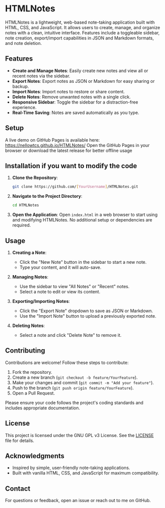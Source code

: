 # HTMLNotes

HTMLNotes is a lightweight, web-based note-taking application built with HTML, CSS, and JavaScript. It allows users to create, manage, and organize notes with a clean, intuitive interface. Features include a toggleable sidebar, note creation, export/import capabilities in JSON and Markdown formats, and note deletion.

## Features

- **Create and Manage Notes**: Easily create new notes and view all or recent notes via the sidebar.
- **Export Notes**: Export notes as JSON or Markdown for easy sharing or backup.
- **Import Notes**: Import notes to restore or share content.
- **Delete Notes**: Remove unwanted notes with a single click.
- **Responsive Sidebar**: Toggle the sidebar for a distraction-free experience.
- **Real-Time Saving**: Notes are saved automatically as you type.

## Setup
A live demo on GitHub Pages is available here: https://nellowtcs.github.io/HTMLNotes/
Open the GitHub Pages in your browser or download the latest release for better offline usage


## Installation if you want to modify the code

1. **Clone the Repository**:
   ```bash
   git clone https://github.com/[YourUsername]/HTMLNotes.git
   ```

2. **Navigate to the Project Directory**:
   ```bash
   cd HTMLNotes
   ```

3. **Open the Application**:
   Open `index.html` in a web browser to start using and modifying HTMLNotes. No additional setup or dependencies are required.

## Usage

1. **Creating a Note**:
   - Click the "New Note" button in the sidebar to start a new note.
   - Type your content, and it will auto-save.

2. **Managing Notes**:
   - Use the sidebar to view "All Notes" or "Recent" notes.
   - Select a note to edit or view its content.

3. **Exporting/Importing Notes**:
   - Click the "Export Note" dropdown to save as JSON or Markdown.
   - Use the "Import Note" button to upload a previously exported note.

4. **Deleting Notes**:
   - Select a note and click "Delete Note" to remove it.

## Contributing

Contributions are welcome! Follow these steps to contribute:

1. Fork the repository.
2. Create a new branch (`git checkout -b feature/YourFeature`).
3. Make your changes and commit (`git commit -m "Add your feature"`).
4. Push to the branch (`git push origin feature/YourFeature`).
5. Open a Pull Request.

Please ensure your code follows the project's coding standards and includes appropriate documentation.

## License

This project is licensed under the GNU GPL v3 License. See the [LICENSE](LICENSE) file for details.

## Acknowledgments

- Inspired by simple, user-friendly note-taking applications.
- Built with vanilla HTML, CSS, and JavaScript for maximum compatibility.

## Contact

For questions or feedback, open an issue or reach out to me on GitHub.
